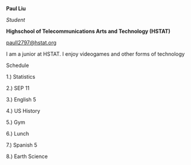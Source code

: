**Paul Liu** 

_Student_

**Highschool of Telecommunications Arts and Technology (HSTAT)**

paull2797@hstat.org 

I am a junior at HSTAT. I enjoy videogames and other forms of technology

Schedule 

 1.) Statistics 

 2.) SEP 11 

 3.) English 5 

 4.) US History 

 5.) Gym 

 6.) Lunch 

7.) Spanish 5 

8.) Earth Science 

